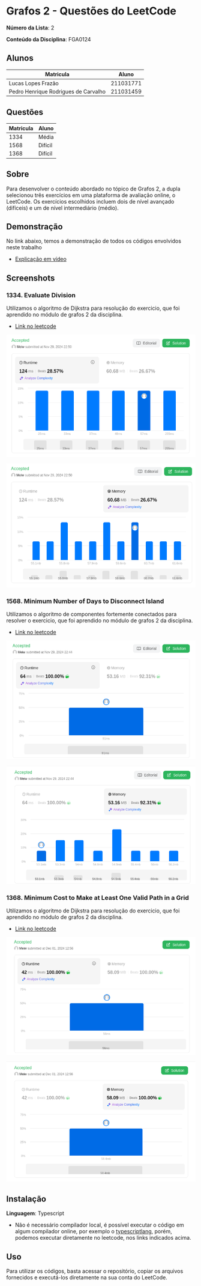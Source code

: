 # Grafos 2 - Questões do LeetCode

**Número da Lista**: 2<br>

**Conteúdo da Disciplina**: FGA0124<br>

## Alunos

| Matricula                            | Aluno     |
| ------------------------------------ | --------- |
| Lucas Lopes Frazão                   | 211031771 |
| Pedro Henrique Rodrigues de Carvalho | 211031459 |

## Questões

| Matricula | Aluno   |
| --------- | ------- |
| 1334      | Média   |
| 1568      | Difícil |
| 1368      | Difícil |

## Sobre

Para desenvolver o conteúdo abordado no tópico de Grafos 2, a dupla selecionou três exercícios em uma plataforma de avaliação online, o LeetCode. Os exercícios escolhidos incluem dois de nível avançado (difíceis) e um de nível intermediário (médio).

## Demonstração

No link abaixo, temos a demonstração de todos os códigos envolvidos neste trabalho

- [Explicação em vídeo](https://youtu.be/sRpfV4zCBu4?si=ZvAnVrEnONaQ-xZv)

## Screenshots

### 1334. Evaluate Division

Utilizamos o algoritmo de Dijkstra para resolução do exercicio, que foi aprendido no módulo de grafos 2 da disciplina.

- [Link no leetcode](https://leetcode.com/problems/find-the-city-with-the-smallest-number-of-neighbors-at-a-threshold-distance/description/)

![1334_1_LeetCode](./assets/1334_1.png)

![1334_2_LeetCode](./assets/1334_2.png)

### 1568. Minimum Number of Days to Disconnect Island

Utilizamos o algoritmo de componentes fortemente conectados para resolver o exercicio, que foi aprendido no módulo de grafos 2 da disciplina.

- [Link no leetcode](https://leetcode.com/problems/minimum-number-of-days-to-disconnect-island/description/)

![1568_1_LeetCode](./assets/1568_1.png)

![1568_2_LeetCode](./assets/1568_2.png)

### 1368. Minimum Cost to Make at Least One Valid Path in a Grid

Utilizamos o algoritmo de Dijkstra para resolução do exercicio, que foi aprendido no módulo de grafos 2 da disciplina.

- [Link no leetcode](https://leetcode.com/problems/minimum-cost-to-make-at-least-one-valid-path-in-a-grid/description/)

![1368_1_LeetCode](./assets/1368_1.png)

![1368_2_LeetCode](./assets/1368_2.png)

## Instalação

**Linguagem**: Typescript<br>

- Não é necessário compilador local, é possível executar o código em algum compilador online, por exemplo o [typescriptlang](https://typescriptlang.org/play/), porém, podemos executar diretamente no leetcode, nos links indicados acima.

## Uso

Para utilizar os códigos, basta acessar o repositório, copiar os arquivos fornecidos e executá-los diretamente na sua conta do LeetCode.
